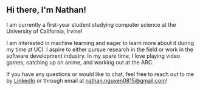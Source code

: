 ## Hi there, I'm Nathan! 

I am currently a first-year student studying computer science at the University of California, Irvine!

I am interested in machine learning and eager to learn more about it during my time at UCI. I aspire to either pursue research in the field or work in the software development industry. In my spare time, I love playing video games, catching up on anime, and working out at the ARC. 

If you have any questions or would like to chat, feel free to reach out to me by [LinkedIn](https://www.linkedin.com/in/nathan-p-nguyen/) or through email at nathan.nguyen0815@gmail.com!

<!-- COmment
**NathanNguyen08/NathanNguyen08** is a ✨ _special_ ✨ repository because its `README.md` (this file) appears on your GitHub profile.

Here are some ideas to get you started:

- 🔭 I’m currently working on ...
- 🌱 I’m currently learning ...
- 👯 I’m looking to collaborate on ...
- 🤔 I’m looking for help with ...
- 💬 Ask me about ...
- 📫 How to reach me: ...
- 😄 Pronouns: ...
- ⚡ Fun fact: ...
-->  

